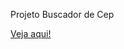 Projeto Buscador de Cep

<a href= 'https://mellifluous-basbousa-d4712f.netlify.app/'>Veja aqui!</a>
